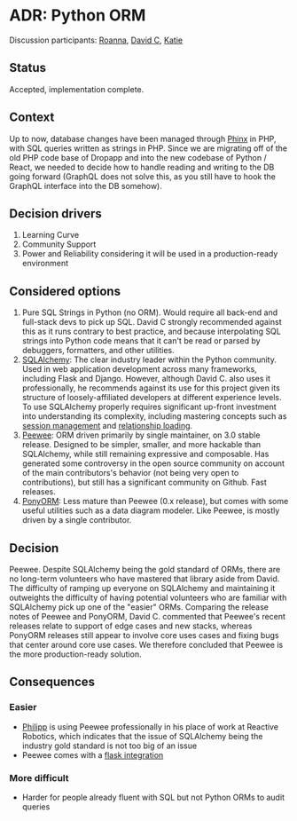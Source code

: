 # ADR: Python ORM 
Discussion participants: [Roanna](https://github.com/orgs/boxwise/people/aerinsol), [David C](https://github.com/orgs/boxwise/people/jdcsgh), [Katie](https://github.com/orgs/boxwise/people/mcgnly)

## Status

Accepted, implementation complete. 

## Context

Up to now, database changes have been managed through [Phinx](https://phinx.org/) in PHP, with SQL queries written as strings in PHP. Since we are migrating off of the old PHP code base of Dropapp and into the new codebase of Python / React, we needed to decide how to handle reading and writing to the DB going forward (GraphQL does not solve this, as you still have to hook the GraphQL interface into the DB somehow). 

## Decision drivers

1. Learning Curve
2. Community Support
3. Power and Reliability considering it will be used in a production-ready environment

## Considered options

1. Pure SQL Strings in Python (no ORM). Would require all back-end and full-stack devs to pick up SQL. David C strongly recommended against this as it runs contrary to best practice, and because interpolating SQL strings into Python code means that it can't be read or parsed by debuggers, formatters, and other utilities.
2. [SQLAlchemy](https://www.sqlalchemy.org/): The clear industry leader within the Python community. Used in web application development across many frameworks, including Flask and Django. However, although David C. also uses it professionally, he recommends against its use for this project given its structure of loosely-affiliated developers at different experience levels. To use SQLAlchemy properly requires significant up-front investment into understanding its complexity, including mastering concepts such as [session management](https://docs.sqlalchemy.org/en/13/orm/session.html) and [relationship loading](https://docs.sqlalchemy.org/en/13/orm/loading_relationships.html).
3. [Peewee](http://docs.peewee-orm.com/en/latest/): ORM driven primarily by single maintainer, on 3.0 stable release. Designed to be simpler, smaller, and more hackable than SQLAlchemy, while still remaining expressive and composable. Has generated some controversy in the open source community on account of the main contributors's behavior (not being very open to contributions), but still has a significant community on Github. Fast releases.
4. [PonyORM](https://ponyorm.org/): Less mature than Peewee (0.x release), but comes with some useful utilities such as a data diagram modeler. Like Peewee, is mostly driven by a single contributor.


## Decision
Peewee. Despite SQLAlchemy being the gold standard of ORMs, there are no long-term volunteers who have mastered that library aside from David. The difficulty of ramping up everyone on SQLAlchemy and maintaining it outweights the difficulty of having potential volunteers who are familiar with SQLAlchemy pick up one of the "easier" ORMs. Comparing the release notes of Peewee and PonyORM, David C. commented that Peewee's recent releases relate to support of edge cases and new stacks, whereas PonyORM releases still appear to involve core uses cases and fixing bugs that center around core use cases. We therefore concluded that Peewee is the more production-ready solution.

## Consequences

### Easier
- [Philipp](https://github.com/orgs/boxwise/people/pylipp) is using Peewee professionally in his place of work at Reactive Robotics, which indicates that the issue of SQLAlchemy being the industry gold standard is not too big of an issue
- Peewee comes with a [flask integration](http://docs.peewee-orm.com/en/latest/peewee/playhouse.html#flask-utils)


### More difficult
- Harder for people already fluent with SQL but not Python ORMs to audit queries 
